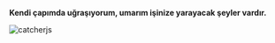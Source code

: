 **Kendi çapımda uğraşıyorum, umarım işinize yarayacak şeyler vardır.**
 
<p align="left"> <img src="https://komarev.com/ghpvc/?username=catcherjs&label=Profile%20views&color=0e75b6&style=flat" alt="catcherjs" /> </p>
 

